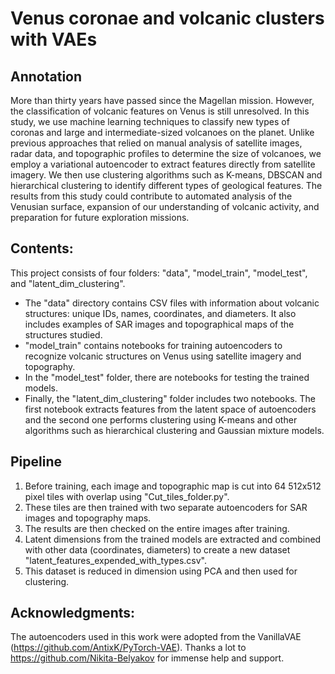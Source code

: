 # Venus coronae and volcanic clusters with VAEs
## Annotation
More than thirty years have passed since the Magellan mission. However, the classification of volcanic features on Venus is still unresolved. In this study, we use machine learning techniques to classify new types of coronas and large and intermediate-sized volcanoes on the planet. Unlike previous approaches that relied on manual analysis of satellite images, radar data, and topographic profiles to determine the size of volcanoes, we employ a variational autoencoder to extract features directly from satellite imagery. We then use clustering algorithms such as K-means, DBSCAN and hierarchical clustering to identify different types of geological features. The results from this study could contribute to automated analysis of the Venusian surface, expansion of our understanding of volcanic activity, and preparation for future exploration missions.

## Contents:
This project consists of four folders: "data", "model_train", "model_test", and "latent_dim_clustering".
* The "data" directory contains CSV files with information about volcanic structures: unique IDs, names, coordinates, and diameters. It also includes examples of SAR images and topographical maps of the structures studied.
* "model_train" contains notebooks for training autoencoders to recognize volcanic structures on Venus using satellite imagery and topography.
* In the "model_test" folder, there are notebooks for testing the trained models.
* Finally, the "latent_dim_clustering" folder includes two notebooks. The first notebook extracts features from the latent space of autoencoders and the second one performs clustering using K-means and other algorithms such as hierarchical clustering and Gaussian mixture models.
## Pipeline
1) Before training, each image and topographic map is cut into 64 512x512 pixel tiles with overlap using "Cut_tiles_folder.py".
2) These tiles are then trained with two separate autoencoders for SAR images and topography maps.
3) The results are then checked on the entire images after training.
4) Latent dimensions from the trained models are extracted and combined with other data (coordinates, diameters) to create a new dataset "latent_features_expended_with_types.csv".
5) This dataset is reduced in dimension using PCA and then used for clustering.
## Acknowledgments:
The autoencoders used in this work were adopted from the VanillaVAE (https://github.com/AntixK/PyTorch-VAE). Thanks a lot to https://github.com/Nikita-Belyakov for immense help and support.
